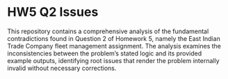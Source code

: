 # HW5 Q2 Issues

This repository contains a comprehensive analysis of the fundamental contradictions found in Question 2 of Homework 5, namely the East Indian Trade Company fleet management assignment. The analysis examines the inconsistencies between the problem’s stated logic and its provided example outputs, identifying root issues that render the problem internally invalid without necessary corrections.

